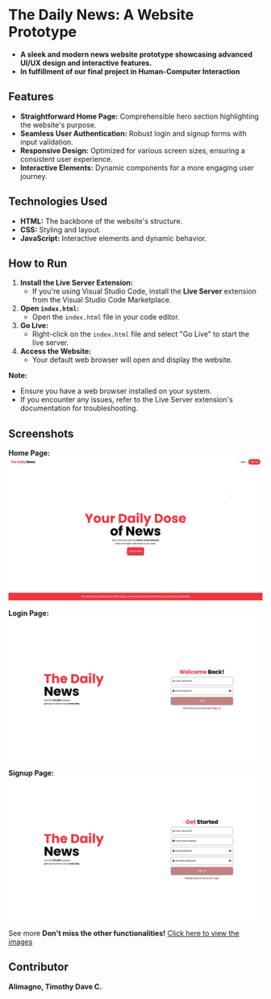 # The Daily News: A Website Prototype

- **A sleek and modern news website prototype showcasing advanced UI/UX design and interactive features.**
- **In fulfillment of our final project in Human-Computer Interaction**

## Features

- **Straightforward Home Page:** Comprehensible hero section highlighting the website's purpose.
- **Seamless User Authentication:** Robust login and signup forms with input validation.
- **Responsive Design:** Optimized for various screen sizes, ensuring a consistent user experience.
- **Interactive Elements:** Dynamic components for a more engaging user journey.

## Technologies Used

- **HTML:** The backbone of the website's structure.
- **CSS:** Styling and layout.
- **JavaScript:** Interactive elements and dynamic behavior.

## How to Run

1. **Install the Live Server Extension:**
   - If you're using Visual Studio Code, install the **Live Server** extension from the Visual Studio Code Marketplace.
2. **Open `index.html`:**
   - Open the `index.html` file in your code editor.
3. **Go Live:**
   - Right-click on the `index.html` file and select "Go Live" to start the live server.
4. **Access the Website:**
   - Your default web browser will open and display the website.

**Note:**

- Ensure you have a web browser installed on your system.
- If you encounter any issues, refer to the Live Server extension's documentation for troubleshooting.

## Screenshots

**Home Page:**
![Home Page Screenshot](/Alimagno/images/hero.png)

**Login Page:**
![Login Page Screenshot](/Alimagno/images/login.png)

**Signup Page:**
![Signup Page Screenshot](/Alimagno/images/signup.png)

See more
**Don't miss the other functionalities!**
[Click here to view the images](images)

## Contributor

**Alimagno, Timothy Dave C.**
